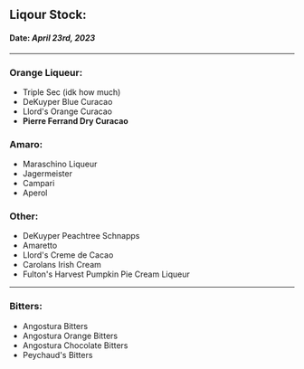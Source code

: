 ## Liqour Stock:

#### Date: *April 23rd, 2023*

--- 

### Orange Liqueur:
* Triple Sec (idk how much)
* DeKuyper Blue Curacao
* Llord's Orange Curacao
* **Pierre Ferrand Dry Curacao**


### Amaro:
* Maraschino Liqueur
* Jagermeister
* Campari
* Aperol


### Other:
* DeKuyper Peachtree Schnapps
* Amaretto
* Llord's Creme de Cacao
* Carolans Irish Cream
* Fulton's Harvest Pumpkin Pie Cream Liqueur


--- 

### Bitters:
* Angostura Bitters
* Angostura Orange Bitters
* Angostura Chocolate Bitters
* Peychaud's Bitters
